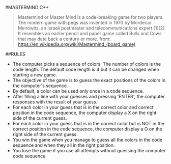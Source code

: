 #MASTERMIND C++

> Mastermind or Master Mind is a code-breaking game for two players. The modern game with pegs was invented in 1970 by Mordecai Meirowitz, an Israeli postmaster and telecommunications expert.[1][2] It resembles an earlier pencil and paper game called Bulls and Cows that may date back a century or more.
from: https://en.wikipedia.org/wiki/Mastermind_(board_game)

##RULES
- The computer picks a sequence of colors. The number of colors is the code length. The default code length is 4 but it can be changed when starting a new game.
- The objective of the game is to guess the exact positions of the colors in the computer's sequence.
- By default, a color can be used only once in a code sequence.
- After filling a line with your guesses and pressing 'ENTER', the computer responses with the result of your guess.
- For each color in your guess that is in the correct color and correct position in the code sequence, the computer display a X on the right side of the current guess.
- For each color in your guess that is in the correct color but is NOT in the correct position in the code sequence, the computer display a O on the right side of the current guess.
- You win the game when you manage to guess all the colors in the code sequence and when they all in the right position.
- You lose the game if you use all attempts without guessing the computer code sequence.
